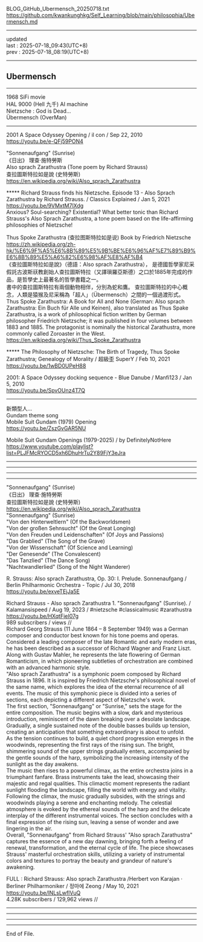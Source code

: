   
BLOG_GitHub_Ubermensch_20250718.txt  
  https://github.com/kwankunghkg/Self_Learning/blob/main/philosophia/Ubermensch.md  
  
----------------------------------------  
  
updated  
last : 2025-07-18_09:43(UTC+8)  
prev : 2025-07-18_08:19(UTC+8)  
  
----------------------------------------  
  
## Ubermensch  
  
----------------------------------------  
  
1968 SiFi movie  
HAL 9000 (Hell 九千) AI machine  
Nietzsche : God is Dead...  
Übermensch (OverMan)  
  
  
----------------------------------------  
  
2001 A Space Odyssey Opening / il con / Sep 22, 2010  
  https://youtu.be/e-QFj59PON4  
  
  
  
"Sonnenaufgang" (Sunrise)  
《日出》 理查·施特勞斯  
Also sprach Zarathustra (Tone poem by Richard Strauss)  
查拉圖斯特拉如是說 (史特勞斯)  
  https://en.wikipedia.org/wiki/Also_sprach_Zarathustra  
  
  
  
***** Richard Strauss finds his Nietzsche. Episode 13 - Also Sprach Zarathustra by Richard Strauss. / Classics Explained / Jan 5, 2021  
  https://youtu.be/9VMxtM7lXdg  
	Anxious? Soul-searching? Existential? What better tonic than Richard Strauss's Also Sprach Zarathustra, a tone poem based on the life-affirming philosophies of Nietzsche!  
  
  
  
Thus Spoke Zarathustra (查拉图斯特拉如是说) Book by Friedrich Nietzsche  
  https://zh.wikipedia.org/zh-hk/%E6%9F%A5%E6%8B%89%E5%9B%BE%E6%96%AF%E7%89%B9%E6%8B%89%E5%A6%82%E6%98%AF%E8%AF%B4  
	《查拉圖斯特拉如是說》（德語：Also sprach Zarathustra）， 是德國哲學家尼采假託古波斯祆教創始人查拉圖斯特拉（又譯瑣羅亞斯德）之口於1885年完成的作品，是哲學史上最著名的哲學書籍之一。  
	書中的查拉圖斯特拉有兩個動物相伴，分別為蛇和鷹。 查拉圖斯特拉的中心概念，人類是猿猴及尼采稱為「超人」（Übermensch）之間的一個過渡形式。  
Thus Spoke Zarathustra: A Book for All and None (German: Also sprach Zarathustra: Ein Buch für Alle und Keinen), also translated as Thus Spake Zarathustra, is a work of philosophical fiction written by German philosopher Friedrich Nietzsche; it was published in four volumes between 1883 and 1885. The protagonist is nominally the historical Zarathustra, more commonly called Zoroaster in the West.  
  https://en.wikipedia.org/wiki/Thus_Spoke_Zarathustra  
  
  
  
***** The Philosophy of Nietzsche: The Birth of Tragedy, Thus Spoke Zarathustra; Genealogy of Morality / 超級歪 SuperY / Feb 10, 2021  
  https://youtu.be/1wBD0UPeH88  
  
  
  
2001: A Space Odyssey docking sequence - Blue Danube / Manfi123 / Jan 5, 2010  
  https://youtu.be/SpvOUnz4T7Q  
  
  
  
----------------------------------------  
  
新類型人...  
Gundam theme song  
Mobile Suit Gundam (1979) Opening  
  https://youtu.be/ZszGvGAR5NU  
  
Mobile Suit Gundam Openings (1979-2025) / by DefinitelyNotHere  
  https://www.youtube.com/playlist?list=PLJFMcRYOCD5xh6DhuHrTu2Y89FjY3eJra  
  
  
----------------------------------------  
  
  
  
----------------------------------------  
  
  
  
----------------------------------------  
  
  
----------------------------------------  
  
"Sonnenaufgang" (Sunrise)  
《日出》 理查·施特勞斯  
查拉圖斯特拉如是說 (史特勞斯)  
  https://en.wikipedia.org/wiki/Also_sprach_Zarathustra  
    "Sonnenaufgang" (Sunrise)  
    "Von den Hinterweltlern" (Of the Backworldsmen)  
    "Von der großen Sehnsucht" (Of the Great Longing)  
    "Von den Freuden und Leidenschaften" (Of Joys and Passions)  
    "Das Grablied" (The Song of the Grave)  
    "Von der Wissenschaft" (Of Science and Learning)  
    "Der Genesende" (The Convalescent)  
    "Das Tanzlied" (The Dance Song)  
    "Nachtwandlerlied" (Song of the Night Wanderer)  
  
  
  
  
  
R. Strauss: Also sprach Zarathustra, Op. 30: I. Prelude. Sonnenaufgang / Berlin Philharmonic Orchestra - Topic /  Jul 30, 2018  
  https://youtu.be/exveTEjJa5E  
  
  
  
Richard Strauss - Also sprach Zarathustra 1. "Sonnenaufgang" (Sunrise). / Kalamansispeed / Aug 19, 2023 / #nietzsche #classicalmusic #zarathustra    https://youtu.be/HXqtFjeI07g  
989 subscribers / views //  
	Richard Georg Strauss (11 June 1864 – 8 September 1949) was a German composer and conductor best known for his tone poems and operas. Considered a leading composer of the late Romantic and early modern eras, he has been described as a successor of Richard Wagner and Franz Liszt. Along with Gustav Mahler, he represents the late flowering of German Romanticism, in which pioneering subtleties of orchestration are combined with an advanced harmonic style.  
	"Also sprach Zarathustra" is a symphonic poem composed by Richard Strauss in 1896. It is inspired by Friedrich Nietzsche's philosophical novel of the same name, which explores the idea of the eternal recurrence of all events. The music of this symphonic piece is divided into a series of sections, each depicting a different aspect of Nietzsche's work.  
	The first section, "Sonnenaufgang" or "Sunrise," sets the stage for the entire composition. The music begins with a slow, dark and mysterious introduction, reminiscent of the dawn breaking over a desolate landscape. Gradually, a single sustained note of the double basses builds up tension, creating an anticipation that something extraordinary is about to unfold.  
	As the tension continues to build, a quiet chord progression emerges in the woodwinds, representing the first rays of the rising sun. The bright, shimmering sound of the upper strings gradually enters, accompanied by the gentle sounds of the harp, symbolizing the increasing intensity of the sunlight as the day awakens.  
	The music then rises to a powerful climax, as the entire orchestra joins in a triumphant fanfare. Brass instruments take the lead, showcasing their majestic and regal qualities. This climactic moment represents the radiant sunlight flooding the landscape, filling the world with energy and vitality.  
	Following the climax, the music gradually subsides, with the strings and woodwinds playing a serene and enchanting melody. The celestial atmosphere is evoked by the ethereal sounds of the harp and the delicate interplay of the different instrumental voices. The section concludes with a final expression of the rising sun, leaving a sense of wonder and awe lingering in the air.  
	Overall, "Sonnenaufgang" from Richard Strauss' "Also sprach Zarathustra" captures the essence of a new day dawning, bringing forth a feeling of renewal, transformation, and the eternal cycle of life. The piece showcases Strauss' masterful orchestration skills, utilizing a variety of instrumental colors and textures to portray the beauty and grandeur of nature's awakening.  
  
  
  
FULL : Richard Strauss: Also sprach Zarathustra /Herbert von Karajan · Berliner Philharmoniker / 정마에 Zeong /  May 10, 2021  
  https://youtu.be/lNLsLwflVuQ  
4.28K subscribers / 129,962 views //  
  
  
  
----------------------------------------  
  
  
  
----------------------------------------  
  
  
  
----------------------------------------  
  
  
  
----------------------------------------  
End of File.  
